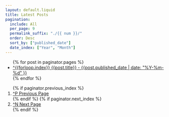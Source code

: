 ```yaml
---
layout: default.liquid
title: Latest Posts
pagination:
  include: All
  per_page: 9
  permalink_suffix: "./{{ num }}/"
  order: Desc
  sort_by: ["published_date"]
  date_index: ["Year", "Month"]
---
```


<ul id="index">
{% for post in paginator.pages %}
 <li>
	<a data-ctrl="{{forloop.index}}" href="{{ post.permalink }}"><span>^{{forloop.index}}</span> {{post.title}} - {{post.published_date | date: "%Y-%m-%d" }}</a>
</li>
{% endfor %}
</ul>

<div id="pagination">
  <ol>
	{% if paginator.previous_index %}
	<li><a data-ctrl="P" href="/{{ paginator.previous_index_permalink }}"><span>^P</span> Previous Page</a></li>
	{% endif %}
	{% if paginator.next_index %}
	<li><a data-ctrl="N" href="/{{ paginator.next_index_permalink }}"><span>^N</span> Next Page</a></li>
	{% endif %}	
  </ol>
</div>
